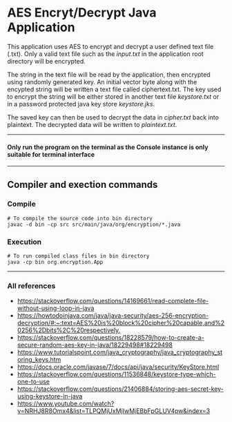 # AES Encryt/Decrypt Java Application

This application uses AES to encrypt and decrypt a user defined text file (.txt).
Only a valid text file such as the _input.txt_ in the application root directory will be encrypted.

The string in the text file will be read by the application, then encrypted using randomly generated key.
An initial vector byte along with the  encypted string will be written a text file called ciphertext.txt.
The key used to encrypt the string will be either stored in another text file _keystore.txt_ or in a password
protected java key store _keystore.jks_.

The saved key can then be used to decrypt the data in _cipher.txt_ back into plaintext.
The decrypted data will be written to _plaintext.txt_.

*************************************************************

#### Only run the program on the terminal as the Console instance is only suitable for terminal interface

*************************************************************

## Compiler and exection commands
### Compile
```shell
# To compile the source code into bin directory
javac -d bin -cp src src/main/java/org/encryption/*.java
```

### Execution
```shell
# To run compiled class files in bin directory
java -cp bin org.encryption.App
```

*************************************************************


### All references
- <https://stackoverflow.com/questions/14169661/read-complete-file-without-using-loop-in-java>
- <https://howtodoinjava.com/java/java-security/aes-256-encryption-decryption/#:~:text=AES%20is%20block%20cipher%20capable,and%20256%2Dbits%2C%20respectively.>
- <https://stackoverflow.com/questions/18228579/how-to-create-a-secure-random-aes-key-in-java/18229498#18229498>
- <https://www.tutorialspoint.com/java_cryptography/java_cryptography_storing_keys.htm>
- <https://docs.oracle.com/javase/7/docs/api/java/security/KeyStore.html>
- <https://stackoverflow.com/questions/11536848/keystore-type-which-one-to-use>
- <https://stackoverflow.com/questions/21406884/storing-aes-secret-key-using-keystore-in-java>
- <https://www.youtube.com/watch?v=NRHJ8R8Omx4&list=TLPQMjUxMjIwMjEBbFpGLUV4pw&index=3>
